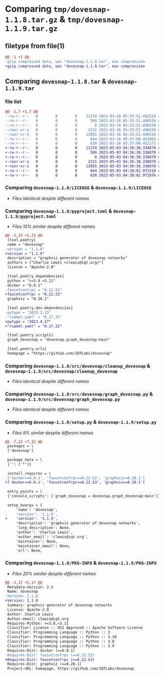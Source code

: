 # Comparing `tmp/dovesnap-1.1.8.tar.gz` & `tmp/dovesnap-1.1.9.tar.gz`

## filetype from file(1)

```diff
@@ -1 +1 @@
-gzip compressed data, was "dovesnap-1.1.8.tar", max compression
+gzip compressed data, was "dovesnap-1.1.9.tar", max compression
```

## Comparing `dovesnap-1.1.8.tar` & `dovesnap-1.1.9.tar`

### file list

```diff
@@ -1,7 +1,7 @@
--rw-r--r--   0        0        0    11374 2023-03-16 05:35:52.492529 dovesnap-1.1.8/LICENSE
--rw-r--r--   0        0        0      599 2023-03-16 05:35:52.496529 dovesnap-1.1.8/pyproject.toml
--rw-r--r--   0        0        0        0 2023-03-16 05:35:52.496529 dovesnap-1.1.8/src/dovesnap/__init__.py
--rwxr-xr-x   0        0        0     2231 2023-03-16 05:35:52.496529 dovesnap-1.1.8/src/dovesnap/cleanup_dovesnap
--rwxr-xr-x   0        0        0    12055 2023-03-16 05:35:52.496529 dovesnap-1.1.8/src/dovesnap/graph_dovesnap.py
--rw-r--r--   0        0        0      844 2023-03-16 05:37:00.452005 dovesnap-1.1.8/setup.py
--rw-r--r--   0        0        0      630 2023-03-16 05:37:00.452273 dovesnap-1.1.8/PKG-INFO
+-rw-r--r--   0        0        0    11374 2023-05-03 04:36:38.334870 dovesnap-1.1.9/LICENSE
+-rw-r--r--   0        0        0      599 2023-05-03 04:36:38.338870 dovesnap-1.1.9/pyproject.toml
+-rw-r--r--   0        0        0        0 2023-05-03 04:36:38.338870 dovesnap-1.1.9/src/dovesnap/__init__.py
+-rwxr-xr-x   0        0        0     2231 2023-05-03 04:36:38.338870 dovesnap-1.1.9/src/dovesnap/cleanup_dovesnap
+-rwxr-xr-x   0        0        0    12055 2023-05-03 04:36:38.338870 dovesnap-1.1.9/src/dovesnap/graph_dovesnap.py
+-rw-r--r--   0        0        0      844 2023-05-03 04:38:02.971518 dovesnap-1.1.9/setup.py
+-rw-r--r--   0        0        0      630 2023-05-03 04:38:02.971876 dovesnap-1.1.9/PKG-INFO
```

### Comparing `dovesnap-1.1.8/LICENSE` & `dovesnap-1.1.9/LICENSE`

 * *Files identical despite different names*

### Comparing `dovesnap-1.1.8/pyproject.toml` & `dovesnap-1.1.9/pyproject.toml`

 * *Files 10% similar despite different names*

```diff
@@ -1,23 +1,23 @@
 [tool.poetry]
 name = "dovesnap"
-version = "1.1.8"
+version = "1.1.9"
 description = "graphviz generator of dovesnap networks"
 authors = ["Charlie Lewis <clewis@iqt.org>"]
 license = "Apache-2.0"
 
 [tool.poetry.dependencies]
 python = ">=3.8 <3.11"
 docker = "6.0.1"
-faucetconfrpc = "0.22.52"
+faucetconfrpc = "0.22.53"
 graphviz = "0.20.1"
 
 [tool.poetry.dev-dependencies]
-pytype = "2023.3.13"
-"ruamel.yaml" = "0.17.21"
+pytype = "2023.4.27"
+"ruamel.yaml" = "0.17.22"
 
 [tool.poetry.scripts]
 graph_dovesnap = "dovesnap.graph_dovesnap:main"
 
 [tool.poetry.urls]
 homepage = "https://github.com/IQTLabs/dovesnap"
```

### Comparing `dovesnap-1.1.8/src/dovesnap/cleanup_dovesnap` & `dovesnap-1.1.9/src/dovesnap/cleanup_dovesnap`

 * *Files identical despite different names*

### Comparing `dovesnap-1.1.8/src/dovesnap/graph_dovesnap.py` & `dovesnap-1.1.9/src/dovesnap/graph_dovesnap.py`

 * *Files identical despite different names*

### Comparing `dovesnap-1.1.8/setup.py` & `dovesnap-1.1.9/setup.py`

 * *Files 9% similar despite different names*

```diff
@@ -7,22 +7,22 @@
 packages = \
 ['dovesnap']
 
 package_data = \
 {'': ['*']}
 
 install_requires = \
-['docker==6.0.1', 'faucetconfrpc==0.22.52', 'graphviz==0.20.1']
+['docker==6.0.1', 'faucetconfrpc==0.22.53', 'graphviz==0.20.1']
 
 entry_points = \
 {'console_scripts': ['graph_dovesnap = dovesnap.graph_dovesnap:main']}
 
 setup_kwargs = {
     'name': 'dovesnap',
-    'version': '1.1.8',
+    'version': '1.1.9',
     'description': 'graphviz generator of dovesnap networks',
     'long_description': None,
     'author': 'Charlie Lewis',
     'author_email': 'clewis@iqt.org',
     'maintainer': None,
     'maintainer_email': None,
     'url': None,
```

### Comparing `dovesnap-1.1.8/PKG-INFO` & `dovesnap-1.1.9/PKG-INFO`

 * *Files 20% similar despite different names*

```diff
@@ -1,17 +1,17 @@
 Metadata-Version: 2.1
 Name: dovesnap
-Version: 1.1.8
+Version: 1.1.9
 Summary: graphviz generator of dovesnap networks
 License: Apache-2.0
 Author: Charlie Lewis
 Author-email: clewis@iqt.org
 Requires-Python: >=3.8,<3.11
 Classifier: License :: OSI Approved :: Apache Software License
 Classifier: Programming Language :: Python :: 3
 Classifier: Programming Language :: Python :: 3.10
 Classifier: Programming Language :: Python :: 3.8
 Classifier: Programming Language :: Python :: 3.9
 Requires-Dist: docker (==6.0.1)
-Requires-Dist: faucetconfrpc (==0.22.52)
+Requires-Dist: faucetconfrpc (==0.22.53)
 Requires-Dist: graphviz (==0.20.1)
 Project-URL: homepage, https://github.com/IQTLabs/dovesnap
```

